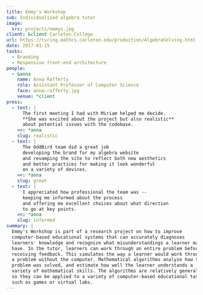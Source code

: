 ```yaml
---
title: Emmy's Workshop
sub: Individualized algebra tutor
image:
  src: projects/emmys.jpg
client: &client Carleton College
url: https://turing.mathcs.carleton.edu/production/AlgebraSolving.html
date: 2017-01-15
tasks:
  - Branding
  - Responsive front-end architecture
people:
  - &anna
    name: Anna Rafferty
    role: Assistant Professor of Computer Science
    face: anna-rafferty.jpg
    venue: *client
press:
  - text: |
      The first meeting I had with Miriam helped me decide.
      **She was excited about the project but also realistic**
      about potential issues with the codebase.
    <<: *anna
    slug: realistic
  - text: |
      The OddBird team did a great job
      developing the brand for my algebra website
      and revamping the site to reflect both new aesthetics
      and better practices for making it look wonderful
      on a variety of devices.
    <<: *anna
    slug: great
  - text: |
      I appreciated how professional the team was --
      keeping me informed about the process
      and offering me excellent choices about what direction
      to go at key points.
    <<: *anna
    slug: informed
summary: |
  Emmy's Workshop is part of a research project on how to improve
  computer-based educational systems that can accurately diagnoses
  learners' knowledge and recognize what misunderstandings a learner may
  have. In the tutor, learners can work through an entire problem before
  receiving feedback. This simulates the way a learner would work through
  a problem without the computer. Mathematical algorithms analyze how the
  problem was solved, and estimate how well the learner understands a
  variety of mathematical skills. The algorithms are relatively general,
  so they can be applied to a variety of computer-based educational tasks,
  such as games or virtual labs.
---
```

